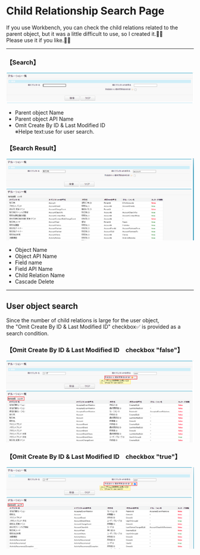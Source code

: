 # **Child Relationship Search Page**
If you use Workbench, you can check the child relations related to the parent object, but it was a little difficult to use, so I created it.🔨🔧  
Please use it if you like.💁‍♂️

***
### **【Search】**
![Search](/images/image01.png)
- Parent object Name
- Parent object API Name
- Omit Create By ID & Last Modified ID  
※Helpe text:use for user search.

### **【Search Result】**
![Search Result](/images/image02.png)
- Object Name
- Object API Name
- Field name
- Field API Name
- Child Relation Name
- Cascade Delete
  
***
## User object search
Since the number of child relations is large for the user object,  
 the "Omit Create By ID & Last Modified ID" checkbox✅ is provided as a search condition.
### 【Omit Create By ID & Last Modified ID　checkbox "false"】
![checkbox 'false'](/images/image03.png)
### 【Omit Create By ID & Last Modified ID　checkbox "true"】
![checkbox 'true'](/images/image04.png)